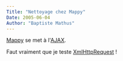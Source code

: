 ```yaml
---
Title: "Nettoyage chez Mappy"
Date: 2005-06-04
Author: "Baptiste Mathus"
---
```




[Mappy](http://www.mappy.com/) se met à
l'[AJAX](http://en.wikipedia.org/wiki/AJAX).

Faut vraiment que je teste
[XmlHttpRequest](http://openweb.eu.org/articles/objet_xmlhttprequest/) !

